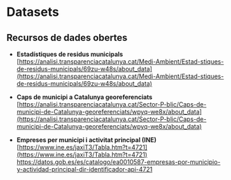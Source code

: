 # Datasets

## Recursos de dades obertes

- **Estadístiques de residus municipals**  
  [https://analisi.transparenciacatalunya.cat/Medi-Ambient/Estad-stiques-de-residus-municipals/69zu-w48s/about_data](https://analisi.transparenciacatalunya.cat/Medi-Ambient/Estad-stiques-de-residus-municipals/69zu-w48s/about_data)

- **Caps de municipi a Catalunya georeferenciats**  
  [https://analisi.transparenciacatalunya.cat/Sector-P-blic/Caps-de-municipi-de-Catalunya-georeferenciats/wpyq-we8x/about_data](https://analisi.transparenciacatalunya.cat/Sector-P-blic/Caps-de-municipi-de-Catalunya-georeferenciats/wpyq-we8x/about_data)

- **Empreses per municipi i activitat principal (INE)**  
  [https://www.ine.es/jaxiT3/Tabla.htm?t=4721](https://www.ine.es/jaxiT3/Tabla.htm?t=4721)
  https://datos.gob.es/es/catalogo/ea0010587-empresas-por-municipio-y-actividad-principal-dir-identificador-api-4721
  

